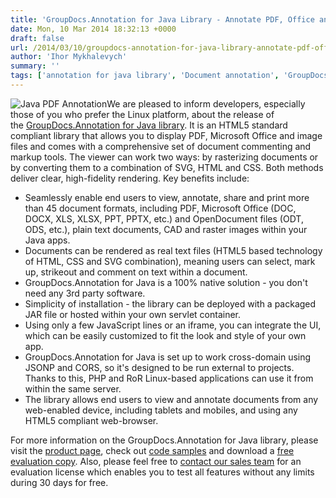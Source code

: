 ```yaml
---
title: 'GroupDocs.Annotation for Java Library - Annotate PDF, Office and Image Files within Your Java Apps'
date: Mon, 10 Mar 2014 18:32:13 +0000
draft: false
url: /2014/03/10/groupdocs-annotation-for-java-library-annotate-pdf-office-and-image-files/
author: 'Ihor Mykhalevych'
summary: ''
tags: ['annotation for java library', 'Document annotation', 'GroupDocs Annotation', 'java image annotation', 'java pdf annotation', 'zArchive']
---
```


![Java PDF Annotation](https://blog.groupdocs.com/wp-content/uploads/sites/4/2014/03/GD_ANT_JavaIcon_1141.png "GroupDocs.Annotation_for_Java")We are pleased to inform developers, especially those of you who prefer the Linux platform, about the release of the [GroupDocs.Annotation for Java library](http://groupdocs.com/java/document-annotation-library). It is an HTML5 standard compliant library that allows you to display PDF, Microsoft Office and image files and comes with a comprehensive set of document commenting and markup tools. The viewer can work two ways: by rasterizing documents or by converting them to a combination of SVG, HTML and CSS. Both methods deliver clear, high-fidelity rendering. Key benefits include:

*   Seamlessly enable end users to view, annotate, share and print more than 45 document formats, including PDF, Microsoft Office (DOC, DOCX, XLS, XLSX, PPT, PPTX, etc.) and OpenDocument files (ODT, ODS, etc.), plain text documents, CAD and raster images within your Java apps.
*   Documents can be rendered as real text files (HTML5 based technology of HTML, CSS and SVG combination), meaning users can select, mark up, strikeout and comment on text within a document.
*   GroupDocs.Annotation for Java is a 100% native solution - you don't need any 3rd party software.
*   Simplicity of installation - the library can be deployed with a packaged JAR file or hosted within your own servlet container.
*   Using only a few JavaScript lines or an iframe, you can integrate the UI, which can be easily customized to fit the look and style of your own app.
*   GroupDocs.Annotation for Java is set up to work cross-domain using JSONP and CORS, so it's designed to be run external to projects. Thanks to this, PHP and RoR Linux-based applications can use it from within the same server.
*   The library allows end users to view and annotate documents from any web-enabled device, including tablets and mobiles, and using any HTML5 compliant web-browser.

For more information on the GroupDocs.Annotation for Java library, please visit the [product page](http://groupdocs.com/java/document-annotation-library), check out [code samples](http://groupdocs.com/Community/files/9/java-libraries/groupdocs_annotation_for_java/category1043.aspx) and download a [free evaluation copy](http://groupdocs.com/Community/files/9/java-libraries/groupdocs_annotation_for_java/category1042.aspx). Also, please feel free to [contact our sales team](http://groupdocs.com/corporate/contact-us) for an evaluation license which enables you to test all features without any limits during 30 days for free.




